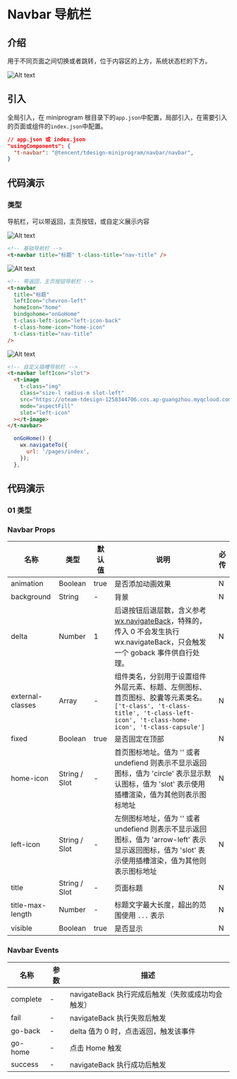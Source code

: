 # Navbar 导航栏

## 介绍

用于不同页面之间切换或者跳转，位于内容区的上方，系统状态栏的下方。

![Alt text](https://tdesign.gtimg.com/miniprogram/qrcode/navbar.png)

## 引入

全局引入，在 miniprogram 根目录下的`app.json`中配置，局部引入，在需要引入的页面或组件的`index.json`中配置。

```json
// app.json 或 index.json
"usingComponents": {
  "t-navbar": "@tencent/tdesign-miniprogram/navbar/navbar",
}
```

## 代码演示

### 类型

导航栏，可以带返回，主页按钮，或自定义展示内容

![Alt text](图片链接 'optional title')

```html
<!-- 基础导航栏 -->
<t-navbar title="标题" t-class-title="nav-title" />
```

![Alt text](图片链接 'optional title')

```html
<!-- 带返回，主页按钮导航栏 -->
<t-navbar
  title="标题"
  leftIcon="chevron-left"
  homeIcon="home"
  bindgohome="onGoHome"
  t-class-left-icon="left-icon-back"
  t-class-home-icon="home-icon"
  t-class-title="nav-title"
/>
```

![Alt text](图片链接 'optional title')

```html
<!-- 自定义插槽导航栏 -->
<t-navbar leftIcon="slot">
  <t-image
    t-class="img"
    class="size-l radius-m slot-left"
    src="https://oteam-tdesign-1258344706.cos.ap-guangzhou.myqcloud.com/mobile/%E5%8D%A0%E4%BD%8D%E5%9B%BE%402x.png"
    mode="aspectFill"
    slot="left-icon"
  ></t-image>
</t-navbar>
```

```js
  onGoHome() {
    wx.navigateTo({
      url: '/pages/index',
    });
  },
```

## 代码演示

### 01 类型

### Navbar Props

| 名称             | 类型          | 默认值 | 说明                                                                                                                                                                                                             | 必传 |
| ---------------- | ------------- | ------ | ---------------------------------------------------------------------------------------------------------------------------------------------------------------------------------------------------------------- | ---- |
| animation        | Boolean       | true   | 是否添加动画效果                                                                                                                                                                                                 | N    |
| background       | String        | -      | 背景                                                                                                                                                                                                             | N    |
| delta            | Number        | 1      | 后退按钮后退层数，含义参考 [wx.navigateBack](https://developers.weixin.qq.com/miniprogram/dev/api/route/wx.navigateBack.html)，特殊的，传入 0 不会发生执行 wx.navigateBack，只会触发一个 goback 事件供自行处理。 | N    |
| external-classes | Array         | -      | 组件类名，分别用于设置组件外层元素、标题、左侧图标、首页图标、胶囊等元素类名。`['t-class', 't-class-title', 't-class-left-icon', 't-class-home-icon', 't-class-capsule']`                                        | N    |
| fixed            | Boolean       | true   | 是否固定在顶部                                                                                                                                                                                                   | N    |
| home-icon        | String / Slot | -      | 首页图标地址。值为 '' 或者 undefiend 则表示不显示返回图标，值为 'circle' 表示显示默认图标，值为 'slot' 表示使用插槽渲染，值为其他则表示图标地址                                                                  | N    |
| left-icon        | String / Slot | -      | 左侧图标地址，值为 '' 或者 undefiend 则表示不显示返回图标，值为 'arrow-left' 表示显示返回图标，值为 'slot' 表示使用插槽渲染，值为其他则表示图标地址                                                              | N    |
| title            | String / Slot | -      | 页面标题                                                                                                                                                                                                         | N    |
| title-max-length | Number        | -      | 标题文字最大长度，超出的范围使用 `...` 表示                                                                                                                                                                      | N    |
| visible          | Boolean       | true   | 是否显示                                                                                                                                                                                                         | N    |

### Navbar Events

| 名称     | 参数 | 描述                                              |
| -------- | ---- | ------------------------------------------------- |
| complete | -    | navigateBack 执行完成后触发（失败或成功均会触发） |
| fail     | -    | navigateBack 执行失败后触发                       |
| go-back  | -    | delta 值为 0 时，点击返回，触发该事件             |
| go-home  | -    | 点击 Home 触发                                    |
| success  | -    | navigateBack 执行成功后触发                       |
